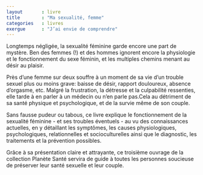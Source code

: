 ```yaml
---
layout       : livre
title        : "Ma sexualité, femme"
categories   : livres
exergue      : "J’ai envie de comprendre"
---
```


Longtemps négligée, la sexualité féminine garde encore une part de mystère. Ben des femmes (!) et des hommes ignorent encore la physiologie et le fonctionnement du sexe féminin, et les multiples chemins menant au désir au plaisir.

Près d’une femme sur deux souffre à un moment de sa vie d’un trouble sexuel plus ou moins grave: baisse de désir, rapport douloureux, absence d’orgasme, etc. Malgré la frustration, la détresse et la culpabilité ressenties, elle tarde à en parler à un médecin ou n’en parle pas.Cela au détriment de sa santé physique et psychologique, et de la survie même de son couple.

Sans fausse pudeur ou tabous, ce livre explique le fonctionnement de la sexualité féminine - et ses troubles éventuels - au vu des connaissances actuelles, en y détaillant les symptômes, les causes physiologiques, psychologiques, relationnelles et socioculturelles ainsi que le diagnostic, les traitements et la prévention possibles.

Grâce à sa présentation claire et attrayante, ce troisième ouvrage de la collection Planète Santé servira de guide à toutes les personnes soucieuse de préserver leur santé sexuelle et leur couple.